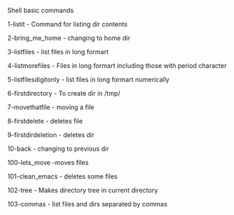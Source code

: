 Shell basic commands

1-listit - Command for listing dir contents

2-bring_me_home - changing to home dir

3-listfiles - list files in long formart

4-listmorefiles - Files in long formart including those with period character

5-listfilesdigitonly - list files in long formart numerically

6-firstdirectory - To create dir in /tmp/

7-movethatfile - moving a file

8-firstdelete - deletes file

9-firstdirdeletion - deletes dir

10-back - changing to previous dir

100-lets_move -moves files

101-clean_emacs - deletes some files

102-tree - Makes directory tree in current directory

103-commas - list files and dirs separated by commas
